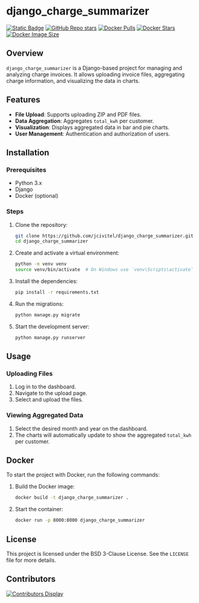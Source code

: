 # django_charge_summarizer

[![Static Badge](https://img.shields.io/badge/GitHub-jcivitell-green?logo=github)](https://github.com/jcivitel/django_charge_summarizer)
[![GitHub Repo stars](https://img.shields.io/github/stars/jcivitel/django_charge_summarizer)](https://github.com/jcivitel/django_charge_summarizer)
[![Docker Pulls](https://img.shields.io/docker/pulls/jcivitel/django_charge_summarizer?logo=docker)](https://hub.docker.com/r/jcivitell/django_charge_summarizer)
[![Docker Stars](https://img.shields.io/docker/stars/jcivitel/django_charge_summarizer?logo=docker)](https://hub.docker.com/r/jcivitell/django_charge_summarizer)
[![Docker Image Size](https://img.shields.io/docker/image-size/jcivitel/django_charge_summarizer/latest?logo=docker)](https://hub.docker.com/r/jcivitell/django_charge_summarizer)

## Overview

`django_charge_summarizer` is a Django-based project for managing and analyzing charge invoices. It allows uploading invoice files, aggregating charge information, and visualizing the data in charts.

## Features

- **File Upload**: Supports uploading ZIP and PDF files.
- **Data Aggregation**: Aggregates `total_kwh` per customer.
- **Visualization**: Displays aggregated data in bar and pie charts.
- **User Management**: Authentication and authorization of users.

## Installation

### Prerequisites

- Python 3.x
- Django
- Docker (optional)

### Steps

1. Clone the repository:
    ```bash
    git clone https://github.com/jcivitel/django_charge_summarizer.git
    cd django_charge_summarizer
    ```

2. Create and activate a virtual environment:
    ```bash
    python -m venv venv
    source venv/bin/activate  # On Windows use `venv\Scripts\activate`
    ```

3. Install the dependencies:
    ```bash
    pip install -r requirements.txt
    ```

4. Run the migrations:
    ```bash
    python manage.py migrate
    ```

5. Start the development server:
    ```bash
    python manage.py runserver
    ```

## Usage

### Uploading Files

1. Log in to the dashboard.
2. Navigate to the upload page.
3. Select and upload the files.

### Viewing Aggregated Data

1. Select the desired month and year on the dashboard.
2. The charts will automatically update to show the aggregated `total_kwh` per customer.

## Docker

To start the project with Docker, run the following commands:

1. Build the Docker image:
    ```bash
    docker build -t django_charge_summarizer .
    ```

2. Start the container:
    ```bash
    docker run -p 8000:8000 django_charge_summarizer
    ```

## License

This project is licensed under the BSD 3-Clause License. See the `LICENSE` file for more details.

## Contributors

[![Contributors Display](https://badges.pufler.dev/contributors/jcivitel/django_charge_summarizer?size=50&padding=5&bots=false)](https://github.com/jcivitel/django_charge_summarizer/graphs/contributors)